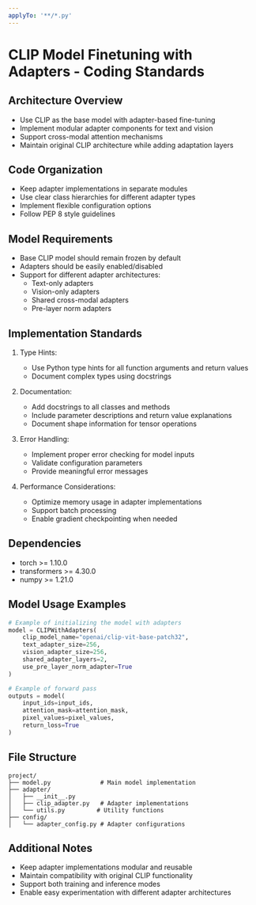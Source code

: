 ```yaml
---
applyTo: '**/*.py'
---
```


# CLIP Model Finetuning with Adapters - Coding Standards

## Architecture Overview
- Use CLIP as the base model with adapter-based fine-tuning
- Implement modular adapter components for text and vision
- Support cross-modal attention mechanisms
- Maintain original CLIP architecture while adding adaptation layers

## Code Organization
- Keep adapter implementations in separate modules
- Use clear class hierarchies for different adapter types
- Implement flexible configuration options
- Follow PEP 8 style guidelines

## Model Requirements
- Base CLIP model should remain frozen by default
- Adapters should be easily enabled/disabled
- Support for different adapter architectures:
  - Text-only adapters
  - Vision-only adapters
  - Shared cross-modal adapters
  - Pre-layer norm adapters

## Implementation Standards
1. Type Hints:
   - Use Python type hints for all function arguments and return values
   - Document complex types using docstrings

2. Documentation:
   - Add docstrings to all classes and methods
   - Include parameter descriptions and return value explanations
   - Document shape information for tensor operations

3. Error Handling:
   - Implement proper error checking for model inputs
   - Validate configuration parameters
   - Provide meaningful error messages

4. Performance Considerations:
   - Optimize memory usage in adapter implementations
   - Support batch processing
   - Enable gradient checkpointing when needed



## Dependencies
- torch >= 1.10.0
- transformers >= 4.30.0
- numpy >= 1.21.0

## Model Usage Examples
```python
# Example of initializing the model with adapters
model = CLIPWithAdapters(
    clip_model_name="openai/clip-vit-base-patch32",
    text_adapter_size=256,
    vision_adapter_size=256,
    shared_adapter_layers=2,
    use_pre_layer_norm_adapter=True
)

# Example of forward pass
outputs = model(
    input_ids=input_ids,
    attention_mask=attention_mask,
    pixel_values=pixel_values,
    return_loss=True
)
```

## File Structure
```
project/
├── model.py              # Main model implementation
├── adapter/
│   ├── __init__.py
│   ├── clip_adapter.py   # Adapter implementations
│   └── utils.py         # Utility functions
├── config/
│   └── adapter_config.py # Adapter configurations

```

## Additional Notes
- Keep adapter implementations modular and reusable
- Maintain compatibility with original CLIP functionality
- Support both training and inference modes
- Enable easy experimentation with different adapter architectures